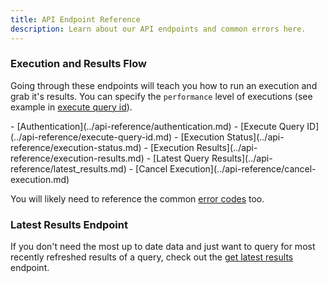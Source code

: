 ```yaml
---
title: API Endpoint Reference
description: Learn about our API endpoints and common errors here.
---
```

### Execution and Results Flow

Going through these endpoints will teach you how to run an execution and grab it's results. You can specify the `performance` level of executions (see example in [execute query id](../api-reference/execute-query-id.md)).

<div class="cards grid" markdown>
- [Authentication](../api-reference/authentication.md)
- [Execute Query ID](../api-reference/execute-query-id.md)
- [Execution Status](../api-reference/execution-status.md)
- [Execution Results](../api-reference/execution-results.md)
- [Latest Query Results](../api-reference/latest_results.md)
- [Cancel Execution](../api-reference/cancel-execution.md)
</div>

You will likely need to reference the common [error codes](../api-reference/errors.md) too.

### Latest Results Endpoint

If you don't need the most up to date data and just want to query for most recently refreshed results of a query, check out the [get latest results](../api-reference/latest_results.md) endpoint.
